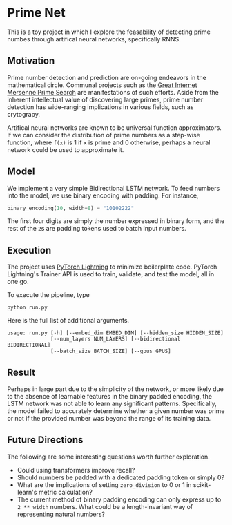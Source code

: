 # Prime Net

This is a toy project in which I explore the feasability of detecting prime numbes through artifical neural networks, specifically RNNS.

## Motivation

Prime number detection and prediction are on-going endeavors in the mathematical circle. Communal projects such as the [Great Internet Mersenne Prime Search](https://www.mersenne.org) are manifestations of such efforts. Aside from the inherent intellectual value of discovering large primes, prime number detection has wide-ranging implications in various fields, such as crytograpy.

Artifical neural networks are known to be universal function approximators. If we can consider the distribution of prime numbers as a step-wise function, where `f(x)` is 1 if `x` is prime and 0 otherwise, perhaps a neural network could be used to approximate it.

## Model

We implement a very simple Bidirectional LSTM network. To feed numbers into the model, we use binary encoding with padding. For instance,

```python
binary_encoding(10, width=8) = "10102222"
```

The first four digits are simply the number expressed in binary form, and the rest of the `2`s are padding tokens used to batch input numbers.

## Execution

The project uses [PyTorch Lightning](https://pytorchlightning.ai) to minimize boilerplate code. PyTorch Lightning's Trainer API is used to train, validate, and test the model, all in one go.

To execute the pipeline, type

```
python run.py
```

Here is the full list of additional arguments.

```
usage: run.py [-h] [--embed_dim EMBED_DIM] [--hidden_size HIDDEN_SIZE]
              [--num_layers NUM_LAYERS] [--bidirectional BIDIRECTIONAL]
              [--batch_size BATCH_SIZE] [--gpus GPUS]
```

## Result

Perhaps in large part due to the simplicity of the network, or more likely due to the absence of learnable features in the binary padded encoding, the LSTM network was not able to learn any significant patterns. Specifically, the model failed to accurately determine whether a given number was prime or not if the provided number was beyond the range of its training data.

## Future Directions

The following are some interesting questions worth further exploration.

-   Could using transformers improve recall?
-   Should numbers be padded with a dedicated padding token or simply 0?
-   What are the implications of setting `zero_division` to 0 or 1 in scikit-learn's metric calculation?
-   The current method of binary padding encoding can only express up to `2 ** width` numbers. What could be a length-invariant way of representing natural numbers?

